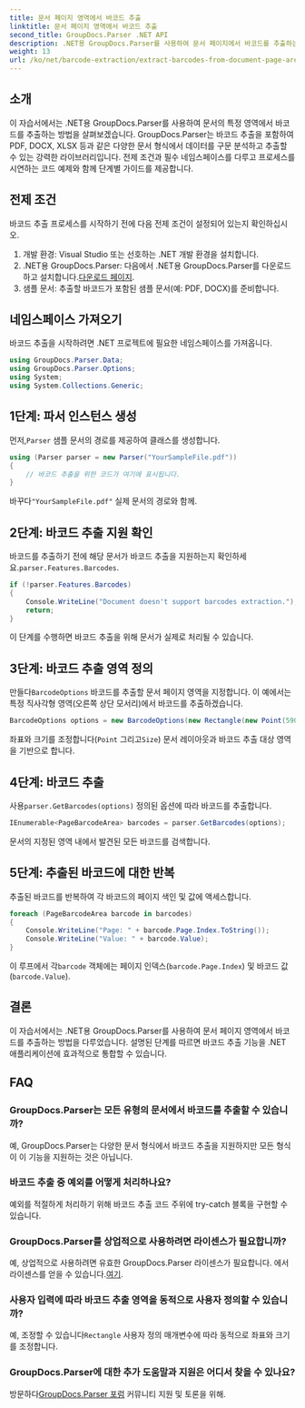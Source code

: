 ```yaml
---
title: 문서 페이지 영역에서 바코드 추출
linktitle: 문서 페이지 영역에서 바코드 추출
second_title: GroupDocs.Parser .NET API
description: .NET용 GroupDocs.Parser를 사용하여 문서 페이지에서 바코드를 추출하는 방법을 알아보세요. 이 단계별 튜토리얼을 통해 문서 처리 능력을 향상시키세요.
weight: 13
url: /ko/net/barcode-extraction/extract-barcodes-from-document-page-area/
---
```

## 소개
이 자습서에서는 .NET용 GroupDocs.Parser를 사용하여 문서의 특정 영역에서 바코드를 추출하는 방법을 살펴보겠습니다. GroupDocs.Parser는 바코드 추출을 포함하여 PDF, DOCX, XLSX 등과 같은 다양한 문서 형식에서 데이터를 구문 분석하고 추출할 수 있는 강력한 라이브러리입니다. 전제 조건과 필수 네임스페이스를 다루고 프로세스를 시연하는 코드 예제와 함께 단계별 가이드를 제공합니다.
## 전제 조건
바코드 추출 프로세스를 시작하기 전에 다음 전제 조건이 설정되어 있는지 확인하십시오.
1. 개발 환경: Visual Studio 또는 선호하는 .NET 개발 환경을 설치합니다.
2.  .NET용 GroupDocs.Parser: 다음에서 .NET용 GroupDocs.Parser를 다운로드하고 설치합니다.[다운로드 페이지](https://releases.groupdocs.com/parser/net/).
3. 샘플 문서: 추출할 바코드가 포함된 샘플 문서(예: PDF, DOCX)를 준비합니다.

## 네임스페이스 가져오기
바코드 추출을 시작하려면 .NET 프로젝트에 필요한 네임스페이스를 가져옵니다.
```csharp
using GroupDocs.Parser.Data;
using GroupDocs.Parser.Options;
using System;
using System.Collections.Generic;
```
## 1단계: 파서 인스턴스 생성
 먼저,`Parser` 샘플 문서의 경로를 제공하여 클래스를 생성합니다.
```csharp
using (Parser parser = new Parser("YourSampleFile.pdf"))
{
    // 바코드 추출을 위한 코드가 여기에 표시됩니다.
}
```
 바꾸다`"YourSampleFile.pdf"` 실제 문서의 경로와 함께.
## 2단계: 바코드 추출 지원 확인
 바코드를 추출하기 전에 해당 문서가 바코드 추출을 지원하는지 확인하세요.`parser.Features.Barcodes`.
```csharp
if (!parser.Features.Barcodes)
{
    Console.WriteLine("Document doesn't support barcodes extraction.");
    return;
}
```
이 단계를 수행하면 바코드 추출을 위해 문서가 실제로 처리될 수 있습니다.
## 3단계: 바코드 추출 영역 정의
 만들다`BarcodeOptions` 바코드를 추출할 문서 페이지 영역을 지정합니다. 이 예에서는 특정 직사각형 영역(오른쪽 상단 모서리)에서 바코드를 추출하겠습니다.
```csharp
BarcodeOptions options = new BarcodeOptions(new Rectangle(new Point(590, 80), new Size(150, 150)));
```
좌표와 크기를 조정합니다(`Point` 그리고`Size`) 문서 레이아웃과 바코드 추출 대상 영역을 기반으로 합니다.
## 4단계: 바코드 추출
 사용`parser.GetBarcodes(options)` 정의된 옵션에 따라 바코드를 추출합니다.
```csharp
IEnumerable<PageBarcodeArea> barcodes = parser.GetBarcodes(options);
```
문서의 지정된 영역 내에서 발견된 모든 바코드를 검색합니다.
## 5단계: 추출된 바코드에 대한 반복
추출된 바코드를 반복하여 각 바코드의 페이지 색인 및 값에 액세스합니다.
```csharp
foreach (PageBarcodeArea barcode in barcodes)
{
    Console.WriteLine("Page: " + barcode.Page.Index.ToString());
    Console.WriteLine("Value: " + barcode.Value);
}
```
 이 루프에서 각`barcode` 객체에는 페이지 인덱스(`barcode.Page.Index`) 및 바코드 값(`barcode.Value`).

## 결론
이 자습서에서는 .NET용 GroupDocs.Parser를 사용하여 문서 페이지 영역에서 바코드를 추출하는 방법을 다루었습니다. 설명된 단계를 따르면 바코드 추출 기능을 .NET 애플리케이션에 효과적으로 통합할 수 있습니다.

## FAQ
### GroupDocs.Parser는 모든 유형의 문서에서 바코드를 추출할 수 있습니까?
예, GroupDocs.Parser는 다양한 문서 형식에서 바코드 추출을 지원하지만 모든 형식이 이 기능을 지원하는 것은 아닙니다.
### 바코드 추출 중 예외를 어떻게 처리하나요?
예외를 적절하게 처리하기 위해 바코드 추출 코드 주위에 try-catch 블록을 구현할 수 있습니다.
### GroupDocs.Parser를 상업적으로 사용하려면 라이센스가 필요합니까?
예, 상업적으로 사용하려면 유효한 GroupDocs.Parser 라이센스가 필요합니다. 에서 라이센스를 얻을 수 있습니다.[여기](https://purchase.groupdocs.com/buy).
### 사용자 입력에 따라 바코드 추출 영역을 동적으로 사용자 정의할 수 있습니까?
 예, 조정할 수 있습니다`Rectangle` 사용자 정의 매개변수에 따라 동적으로 좌표와 크기를 조정합니다.
### GroupDocs.Parser에 대한 추가 도움말과 지원은 어디서 찾을 수 있나요?
 방문하다[GroupDocs.Parser 포럼](https://forum.groupdocs.com/c/parser/17) 커뮤니티 지원 및 토론을 위해.